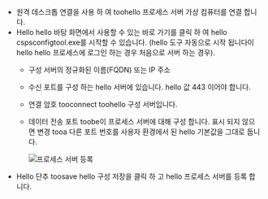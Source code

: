 * 원격 데스크톱 연결을 사용 하 여 toohello 프로세스 서버 가상 컴퓨터를 연결 합니다.
* Hello hello 바탕 화면에서 사용할 수 있는 바로 가기를 클릭 하 여 hello cspsconfigtool.exe를 시작할 수 있습니다. (hello 도구 자동으로 시작 됩니다이 hello hello 프로세스에 로그인 하는 경우 처음으로 서버 하는 경우).
  - 구성 서버의 정규화된 이름(FQDN) 또는 IP 주소
  - 수신 포트를 구성 하는 hello 서버에 있습니다. hello 값 443 이어야 합니다.
  - 연결 암호 tooconnect toohello 구성 서버입니다.
  - 데이터 전송 포트 toobe이 프로세스 서버에 대해 구성 합니다. 표시 되지 않으면 변경 tooa 다른 포트 번호를 사용자 환경에서 된 hello 기본값을 그대로 둡니다.

    ![프로세스 서버 등록](./media/site-recovery-vmware-register-process-server/register-ps.png)
* Hello 단추 toosave hello 구성 저장을 클릭 하 고 hello 프로세스 서버를 등록 합니다.
